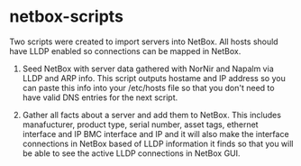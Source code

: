 # netbox-scripts

Two scripts were created to import servers into NetBox. All hosts should have LLDP enabled so connections can be mapped in NetBox. 

1) Seed NetBox with server data gathered with NorNir and Napalm via LLDP and ARP info. This script outputs hostame and IP address so you can paste 
this info into your /etc/hosts file so that you don't need to have valid DNS entries for the next script. 

2) Gather all facts about a server and add them to NetBox. This includes manafucturer, product type, serial number, asset tags, ethernet interface and IP
BMC interface and IP and it will also make the interface connections in NetBox based of LLDP information it finds so that you will be able to see the active LLDP  connections in NetBox GUI.
